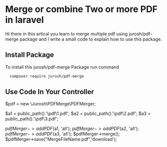 
# Merge or combine Two or more PDF in laravel

Hi there in this artical you learn to merge multiple pdf 
using jurosh/pdf-merge package and I write a small code to explain 
how to use this package.


## Install Package

To install this jurosh/pdf-merge Package run command

```bash
  composer require jurosh/pdf-merge
```


## Use Code In Your Controller

$pdf = new \Jurosh\PDFMerge\PDFMerger;

$a1 = public_path().'\pdf\1.pdf';
$a2 = public_path().'\pdf\2.pdf';
$a3 = public_path().'\pdf\3.pdf';

$pdfMerger->addPDF($a1, 'all'); 
$pdfMerger->addPDF($a2, 'all');
$pdfMerger->addPDF($a3, 'all');
$pdfMerger->merge();        
$pdfMerger->save("MergeFileName.pdf",'download');
